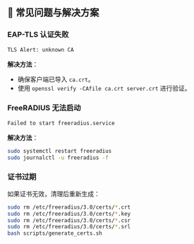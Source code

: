 ## 🔧 常见问题与解决方案
### **EAP-TLS 认证失败**
```sh
TLS Alert: unknown CA
```
**解决方法**：
- 确保客户端已导入 `ca.crt`。
- 使用 `openssl verify -CAfile ca.crt server.crt` 进行验证。

### **FreeRADIUS 无法启动**
```sh
Failed to start freeradius.service
```
**解决方法**：
```sh
sudo systemctl restart freeradius
sudo journalctl -u freeradius -f
```

### **证书过期**
如果证书无效，清理后重新生成：
```sh
sudo rm /etc/freeradius/3.0/certs/*.crt
sudo rm /etc/freeradius/3.0/certs/*.key
sudo rm /etc/freeradius/3.0/certs/*.csr
sudo rm /etc/freeradius/3.0/certs/*.srl
bash scripts/generate_certs.sh
```
